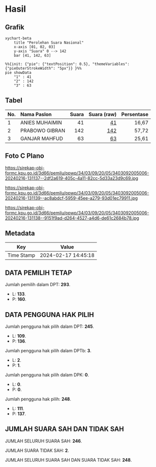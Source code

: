 # Hasil

## Grafik

```mermaid
xychart-beta
    title "Perolehan Suara Nasional"
    x-axis [01, 02, 03]
    y-axis "Suara" 0 --> 142
    bar [41, 142, 63]
```

```mermaid
%%{init: {"pie": {"textPosition": 0.5}, "themeVariables": {"pieOuterStrokeWidth": "5px"}} }%%
pie showData
    "1" : 41
    "2" : 142
    "3" : 63
```

## Tabel

| No. | Nama Paslon    | Suara | Suara (raw) | Persentase |
|:--- |:-------------- | -----:| -----------:| ----------:|
| 1   | ANIES MUHAIMIN | 41    | [41][p-1]   | 16,67      |
| 2   | PRABOWO GIBRAN | 142   | [142][p-2]  | 57,72      |
| 3   | GANJAR MAHFUD  | 63    | [63][p-3]   | 25,61      |


[p-1]: https://github.com/gigit-pemilu/pemilu-2024/blob/main/pilpres/hitung-suara/sub/34-di-yogyakarta/sub/03-gunungkidul/sub/09-karangmojo/sub/2005-ngipak/sub/006-tps/sub/paslon-1.txt
[p-2]: https://github.com/gigit-pemilu/pemilu-2024/blob/main/pilpres/hitung-suara/sub/34-di-yogyakarta/sub/03-gunungkidul/sub/09-karangmojo/sub/2005-ngipak/sub/006-tps/sub/paslon-2.txt
[p-3]: https://github.com/gigit-pemilu/pemilu-2024/blob/main/pilpres/hitung-suara/sub/34-di-yogyakarta/sub/03-gunungkidul/sub/09-karangmojo/sub/2005-ngipak/sub/006-tps/sub/paslon-3.txt

## Foto C Plano

https://sirekap-obj-formc.kpu.go.id/3d66/pemilu/ppwp/34/03/09/20/05/3403092005006-20240216-131137--2df2a619-405c-4a11-82cc-5d33a23d9c69.jpg

https://sirekap-obj-formc.kpu.go.id/3d66/pemilu/ppwp/34/03/09/20/05/3403092005006-20240216-131139--ac8abdcf-5959-45ee-a279-93d01ec79911.jpg

https://sirekap-obj-formc.kpu.go.id/3d66/pemilu/ppwp/34/03/09/20/05/3403092005006-20240216-131138--9151f9ad-d264-4527-a4d6-de61c2684b78.jpg


## Metadata

| Key        | Value               |
| ---------- | ------------------- |
| Time Stamp | 2024-02-17 14:45:18 |


## DATA PEMILIH TETAP

Jumlah pemilih dalam DPT: **293**.
 * L: **133**.
 * P: **160**.

## DATA PENGGUNA HAK PILIH

Jumlah pengguna hak pilih dalam DPT: **245**.
 * L: **109**.
 * P: **136**.

Jumlah pengguna hak pilih dalam DPTb: **3**.
 * L: **2**.
 * P: **1**.

Jumlah pengguna hak pilih dalam DPK: **0**.
 * L: **0**.
 * P: **0**.

Jumlah pengguna hak pilih: **248**.
 * L: **111**.
 * P: **137**.

## JUMLAH SUARA SAH DAN TIDAK SAH

JUMLAH SELURUH SUARA SAH: **246**.

JUMLAH SUARA TIDAK SAH: **2**.

JUMLAH SELURUH SUARA SAH DAN SUARA TIDAK SAH: **248**.


